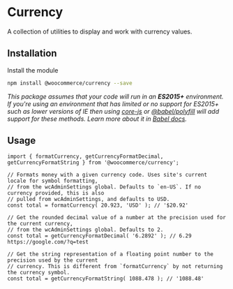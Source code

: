 # Currency

A collection of utilities to display and work with currency values.

## Installation

Install the module

```bash
npm install @woocommerce/currency --save
```

_This package assumes that your code will run in an **ES2015+** environment. If you're using an environment that has limited or no support for ES2015+ such as lower versions of IE then using [core-js](https://github.com/zloirock/core-js) or [@babel/polyfill](https://babeljs.io/docs/en/next/babel-polyfill) will add support for these methods. Learn more about it in [Babel docs](https://babeljs.io/docs/en/next/caveats)._

## Usage

```JS
import { formatCurrency, getCurrencyFormatDecimal, getCurrencyFormatString } from '@woocommerce/currency';

// Formats money with a given currency code. Uses site's current locale for symbol formatting,
// from the wcAdminSettings global. Defaults to `en-US`. If no currency provided, this is also
// pulled from wcAdminSettings, and defaults to USD.
const total = formatCurrency( 20.923, 'USD' ); // '$20.92'

// Get the rounded decimal value of a number at the precision used for the current currency,
// from the wcAdminSettings global. Defaults to 2.
const total = getCurrencyFormatDecimal( '6.2892' ); // 6.29 https://google.com/?q=test

// Get the string representation of a floating point number to the precision used by the current
// currency. This is different from `formatCurrency` by not returning the currency symbol.
const total = getCurrencyFormatString( 1088.478 ); // '1088.48'
```
